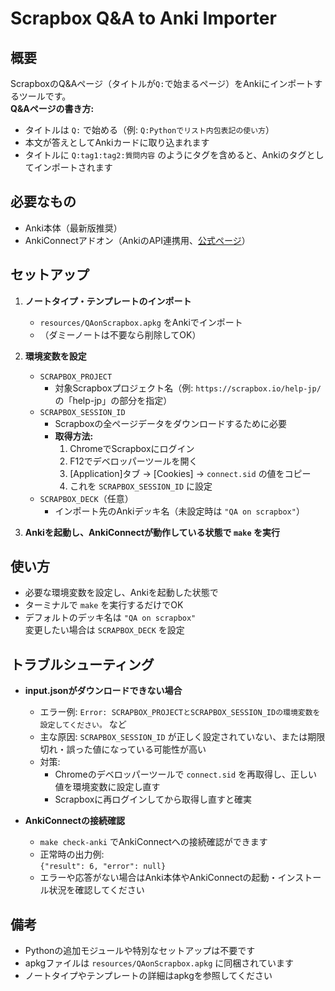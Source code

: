 # Scrapbox Q&A to Anki Importer

## 概要

ScrapboxのQ&Aページ（タイトルが`Q:`で始まるページ）をAnkiにインポートするツールです。  
**Q&Aページの書き方:**
- タイトルは `Q:` で始める（例: `Q:Pythonでリスト内包表記の使い方`）
- 本文が答えとしてAnkiカードに取り込まれます
- タイトルに `Q:tag1:tag2:質問内容` のようにタグを含めると、Ankiのタグとしてインポートされます

## 必要なもの

- Anki本体（最新版推奨）
- AnkiConnectアドオン（AnkiのAPI連携用、[公式ページ](https://ankiweb.net/shared/info/2055492159)）

## セットアップ

1. **ノートタイプ・テンプレートのインポート**
   - `resources/QAonScrapbox.apkg` をAnkiでインポート
   - （ダミーノートは不要なら削除してOK）

2. **環境変数を設定**
   - `SCRAPBOX_PROJECT`  
     - 対象Scrapboxプロジェクト名（例: `https://scrapbox.io/help-jp/` の「help-jp」の部分を指定）
   - `SCRAPBOX_SESSION_ID`  
     - Scrapboxの全ページデータをダウンロードするために必要
     - **取得方法:**
       1. ChromeでScrapboxにログイン
       2. F12でデベロッパーツールを開く
       3. [Application]タブ → [Cookies] → `connect.sid` の値をコピー
       4. これを `SCRAPBOX_SESSION_ID` に設定
   - `SCRAPBOX_DECK`（任意）  
     - インポート先のAnkiデッキ名（未設定時は `"QA on scrapbox"`）

3. **Ankiを起動し、AnkiConnectが動作している状態で `make` を実行**

## 使い方

- 必要な環境変数を設定し、Ankiを起動した状態で
- ターミナルで `make` を実行するだけでOK
- デフォルトのデッキ名は `"QA on scrapbox"`  
  変更したい場合は `SCRAPBOX_DECK` を設定

## トラブルシューティング

- **input.jsonがダウンロードできない場合**
  - エラー例: `Error: SCRAPBOX_PROJECTとSCRAPBOX_SESSION_IDの環境変数を設定してください。` など
  - 主な原因: `SCRAPBOX_SESSION_ID` が正しく設定されていない、または期限切れ・誤った値になっている可能性が高い
  - 対策:
    - Chromeのデベロッパーツールで `connect.sid` を再取得し、正しい値を環境変数に設定し直す
    - Scrapboxに再ログインしてから取得し直すと確実

- **AnkiConnectの接続確認**
  - `make check-anki` でAnkiConnectへの接続確認ができます
  - 正常時の出力例:  
    `{"result": 6, "error": null}`
  - エラーや応答がない場合はAnki本体やAnkiConnectの起動・インストール状況を確認してください

## 備考

- Pythonの追加モジュールや特別なセットアップは不要です
- apkgファイルは `resources/QAonScrapbox.apkg` に同梱されています
- ノートタイプやテンプレートの詳細はapkgを参照してください
